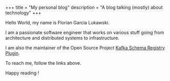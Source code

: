 +++
title = "My personal blog"
description = "A blog talking (mostly) about technology"
+++

Hello World, my name is Florian Garcia Lukawski.

I am a passionate software engineer that works on various stuff going from architecture and distributed systems to infrastructure.

I am also the maintainer of the Open Source Project [Kafka Schema Registry Plugin](https://github.com/ImFlog/schema-registry-plugin).

To reach me, follow the links above.

Happy reading !